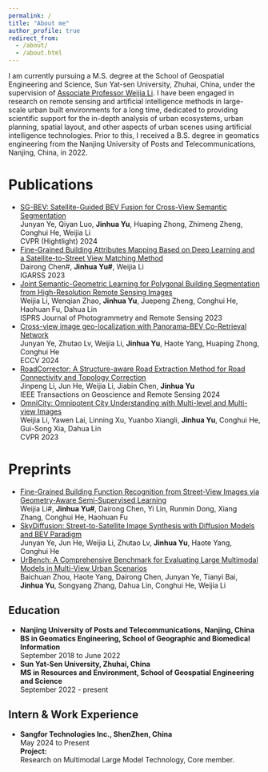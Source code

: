 ```yaml
---
permalink: /
title: "About me"
author_profile: true
redirect_from: 
  - /about/
  - /about.html
---
```


I am currently pursuing a M.S. degree at the School of Geospatial Engineering and Science, Sun Yat-sen University, Zhuhai, China, under the supervision of [Associate Professor Weijia Li](https://liweijia.github.io/). I have been engaged in research on remote sensing and artificial intelligence methods in large-scale urban built environments for a long time, dedicated to providing scientific support for the in-depth analysis of urban ecosystems, urban planning, spatial layout, and other aspects of urban scenes using artificial intelligence technologies.
Prior to this, I received a B.S. degree in geomatics engineering from the Nanjing University of Posts and Telecommunications, Nanjing, China, in 2022.

Publications
======
* [SG-BEV: Satellite-Guided BEV Fusion for Cross-View Semantic Segmentation](https://openaccess.thecvf.com/content/CVPR2024/html/Ye_SG-BEV_Satellite-Guided_BEV_Fusion_for_Cross-View_Semantic_Segmentation_CVPR_2024_paper.html) \
Junyan Ye, Qiyan Luo, **Jinhua Yu**, Huaping Zhong, Zhimeng Zheng, Conghui He, Weijia Li \
CVPR (Hightlight) 2024 
* [Fine-Grained Building Attributes Mapping Based on Deep Learning and a Satellite-to-Street View Matching Method](https://ieeexplore.ieee.org/abstract/document/10282356) \
Dairong Chen#, **Jinhua Yu#**, Weijia Li \
IGARSS 2023 
* [Joint Semantic-Geometric Learning for Polygonal Building Segmentation from High-Resolution Remote Sensing Images](https://www.sciencedirect.com/science/article/pii/S0924271623001272) \
Weijia Li, Wenqian Zhao, **Jinhua Yu**, Juepeng Zheng, Conghui He, Haohuan Fu, Dahua Lin \
ISPRS Journal of Photogrammetry and Remote Sensing 2023 
* [Cross-view image geo-localization with Panorama-BEV Co-Retrieval Network](https://arxiv.org/abs/2408.05475) \
Junyan Ye, Zhutao Lv, Weijia Li, **Jinhua Yu**, Haote Yang, Huaping Zhong, Conghui He \
ECCV 2024 
* [RoadCorrector: A Structure-aware Road Extraction Method for Road Connectivity and Topology Correction](https://ieeexplore.ieee.org/abstract/document/10478083) \
Jinpeng Li, Jun He, Weijia Li, Jiabin Chen, **Jinhua Yu** \
IEEE Transactions on Geoscience and Remote Sensing 2024 
* [OmniCity: Omnipotent City Understanding with Multi-level and Multi-view Images](https://openaccess.thecvf.com/content/CVPR2023/html/Li_OmniCity_Omnipotent_City_Understanding_With_Multi-Level_and_Multi-View_Images_CVPR_2023_paper.html) \
Weijia Li, Yawen Lai, Linning Xu, Yuanbo Xiangli, **Jinhua Yu**, Conghui He, Gui-Song Xia, Dahua Lin \
CVPR 2023 

Preprints
======
* [Fine-Grained Building Function Recognition from Street-View Images via Geometry-Aware Semi-Supervised Learning](https://arxiv.org/abs/2408.09460) \
Weijia Li#, **Jinhua Yu#**, Dairong Chen, Yi Lin, Runmin Dong, Xiang Zhang, Conghui He, Haohuan Fu 
* [SkyDiffusion: Street-to-Satellite Image Synthesis with Diffusion Models and BEV Paradigm](https://arxiv.org/abs/2408.01812) \
Junyan Ye, Jun He, Weijia Li, Zhutao Lv, **Jinhua Yu**, Haote Yang, Conghui He
* [UrBench: A Comprehensive Benchmark for Evaluating Large Multimodal Models in Multi-View Urban Scenarios](https://arxiv.org/abs/2408.17267) \
Baichuan Zhou, Haote Yang, Dairong Chen, Junyan Ye, Tianyi Bai, **Jinhua Yu**, Songyang Zhang, Dahua Lin, Conghui He, Weijia Li


Education
------
* **Nanjing University of Posts and Telecommunications, Nanjing, China** \
**BS in Geomatics Engineering, School of Geographic and Biomedical Information** \
September 2018 to June 2022
* **Sun Yat-Sen University, Zhuhai, China** \
**MS in Resources and Environment, School of Geospatial Engineering and Science** \
September 2022 - present

Intern & Work Experience
------
* **Sangfor Technologies Inc., ShenZhen, China** \
May 2024 to Present \
**Project:** \
Research on Multimodal Large Model Technology, Core member.



